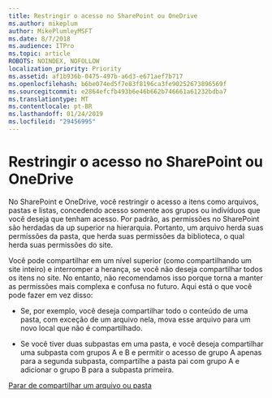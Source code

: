 ```yaml
---
title: Restringir o acesso no SharePoint ou OneDrive
ms.author: mikeplum
author: MikePlumleyMSFT
ms.date: 8/7/2018
ms.audience: ITPro
ms.topic: article
ROBOTS: NOINDEX, NOFOLLOW
localization_priority: Priority
ms.assetid: af1b936b-0475-497b-a6d3-e671aef7b717
ms.openlocfilehash: b6be074ed5f7e83f8196ca3fe90252673896569f
ms.sourcegitcommit: e2864efcfb493b6e46b662b746661a61232bdba7
ms.translationtype: MT
ms.contentlocale: pt-BR
ms.lasthandoff: 01/24/2019
ms.locfileid: "29456995"
---
```

# <a name="restrict-access-in-sharepoint-or-onedrive"></a>Restringir o acesso no SharePoint ou OneDrive

No SharePoint e OneDrive, você restringir o acesso a itens como arquivos, pastas e listas, concedendo acesso somente aos grupos ou indivíduos que você deseja que tenham acesso. Por padrão, as permissões no SharePoint são herdadas da up superior na hierarquia. Portanto, um arquivo herda suas permissões da pasta, que herda suas permissões da biblioteca, o qual herda suas permissões do site.
  
Você pode compartilhar em um nível superior (como compartilhando um site inteiro) e interromper a herança, se você não deseja compartilhar todos os itens no site. No entanto, não recomendamos isso porque torna a manter as permissões mais complexa e confusa no futuro. Aqui está o que você pode fazer em vez disso:
  
- Se, por exemplo, você deseja compartilhar todo o conteúdo de uma pasta, com exceção de um arquivo nela, mova esse arquivo para um novo local que não é compartilhado.
    
- Se você tiver duas subpastas em uma pasta, e você deseja compartilhar uma subpasta com grupos A e B e permitir o acesso de grupo A apenas para a segunda subpasta, compartilhe a pasta pai com grupo A e adicionar o grupo B para a subpasta primeira.
    
[Parar de compartilhar um arquivo ou pasta](https://go.microsoft.com/fwlink/?linkid=2008861)
  

